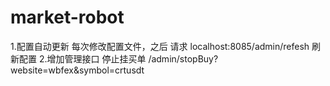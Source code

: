 # market-robot
1.配置自动更新
每次修改配置文件，之后 请求 localhost:8085/admin/refesh 刷新配置
2.增加管理接口
停止挂买单  /admin/stopBuy?website=wbfex&symbol=crtusdt
